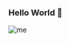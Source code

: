 ### Hello World 👋
![](https://images.pexels.com/photos/5994821/pexels-photo-5994821.jpeg?auto=compress&cs=tinysrgb&dpr=2&w=500 "me")

<!--
**dingyu2534/dingyu2534** is a ✨ _special_ ✨ repository because its `README.md` (this file) appears on your GitHub profile.

Here are some ideas to get you started:

- 🔭 I’m currently working on ...
- 🌱 I’m currently learning ...
- 👯 I’m looking to collaborate on ...
- 🤔 I’m looking for help with ...
- 💬 Ask me about ...
- 📫 How to reach me: ...
- 😄 Pronouns: ...
- ⚡ Fun fact: ...
-->
